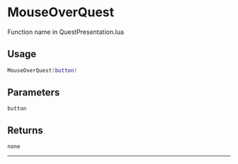 # MouseOverQuest
Function name in QuestPresentation.lua
## Usage
```lua
MouseOverQuest(button)
```
## Parameters
`button`
## Returns
`none`

---